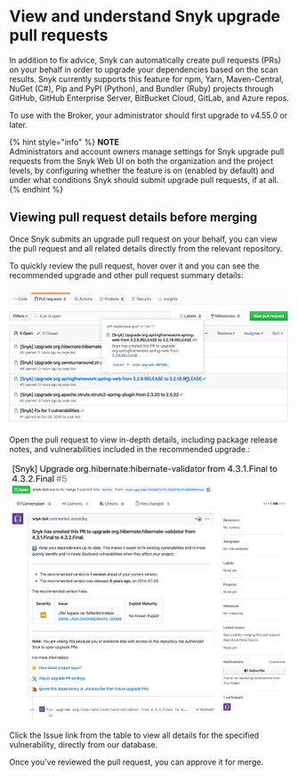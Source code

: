 # View and understand Snyk upgrade pull requests

In addition to fix advice, Snyk can automatically create pull requests (PRs) on your behalf in order to upgrade your dependencies based on the scan results. Snyk currently supports this feature for npm, Yarn, Maven-Central, NuGet (C#), Pip and PyPI (Python), and Bundler (Ruby) projects through GitHub, GitHub Enterprise Server, BitBucket Cloud, GitLab, and Azure repos.

To use with the Broker, your administrator should first upgrade to v4.55.0 or later.

{% hint style="info" %}
**NOTE**\
Administrators and account owners manage settings for Snyk upgrade pull requests from the Snyk Web UI on both the organization and the project levels, by configuring whether the feature is on (enabled by default) and under what conditions Snyk should submit upgrade pull requests, if at all.
{% endhint %}

## Viewing pull request details before merging

Once Snyk submits an upgrade pull request on your behalf, you can view the pull request and all related details directly from the relevant repository.

To quickly review the pull request, hover over it and you can see the recommended upgrade and other pull request summary details:

![](../../.gitbook/assets/uuid-3683a529-6856-d15d-c49c-ca7ed318500d-en.png)

Open the pull request to view in-depth details, including package release notes, and vulnerabilities included in the recommended upgrade.:

![](../../.gitbook/assets/uuid-508983f5-8844-c19f-a43e-5a65e4ffdae9-en.png)

Click the Issue link from the table to view all details for the specified vulnerability, directly from our database.

Once you've reviewed the pull request, you can approve it for merge.
